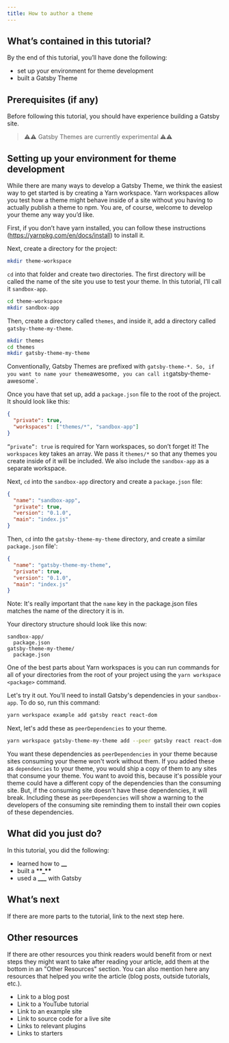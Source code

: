 ```yaml
---
title: How to author a theme
---
```


## What’s contained in this tutorial?

By the end of this tutorial, you’ll have done the following:

- set up your environment for theme development
- built a Gatsby Theme

## Prerequisites (if any)

Before following this tutorial, you should have experience building a Gatsby site.

> ⚠⚠ Gatsby Themes are currently experimental ⚠⚠

## Setting up your environment for theme development

While there are many ways to develop a Gatsby Theme, we think the easiest way to get started is by creating a Yarn workspace. Yarn workspaces allow you test how a theme might behave inside of a site without you having to actually publish a theme to npm. You are, of course, welcome to develop your theme any way you’d like.

First, if you don’t have yarn installed, you can follow these instructions (https://yarnpkg.com/en/docs/install) to install it.

Next, create a directory for the project:

```bash
mkdir theme-workspace
```

`cd` into that folder and create two directories. The first directory will be called the name of the site you use to test your theme. In this tutorial, I’ll call it `sandbox-app`.

```bash
cd theme-workspace
mkdir sandbox-app
```

Then, create a directory called `themes`, and inside it, add a directory called `gatsby-theme-my-theme`.

```bash
mkdir themes
cd themes
mkdir gatsby-theme-my-theme
```

Conventionally, Gatsby Themes are prefixed with `gatsby-theme-*. So, if you want to name your theme`awesome`, you can call it`gatsby-theme-awesome`.

Once you have that set up, add a `package.json` file to the root of the project. It should look like this:

```json
{
  "private": true,
  "workspaces": ["themes/*", "sandbox-app"]
}
```

`”private”: true` is required for Yarn workspaces, so don’t forget it! The `workspaces` key takes an array. We pass it `themes/*` so that any themes you create inside of it will be included. We also include the `sandbox-app` as a separate workspace.

Next, `cd` into the `sandbox-app` directory and create a `package.json` file:

```json
{
  "name": "sandbox-app",
  "private": true,
  "version": "0.1.0",
  "main": "index.js"
}
```

Then, `cd` into the `gatsby-theme-my-theme` directory, and create a similar `package.json` file':

```json
{
  "name": "gatsby-theme-my-theme",
  "private": true,
  "version": "0.1.0",
  "main": "index.js"
}
```

Note: It's really important that the `name` key in the package.json files matches the name of the directory it is in.

Your directory structure should look like this now:

```
sandbox-app/
  package.json
gatsby-theme-my-theme/
  package.json
```

One of the best parts about Yarn workspaces is you can run commands for all of your directories from the root of your project using the `yarn workspace <package>` command.

Let's try it out. You'll need to install Gatsby's dependencies in your `sandbox-app`. To do so, run this command:

```bash
yarn workspace example add gatsby react react-dom
```

Next, let's add these as `peerDependencies` to your theme.

```bash
yarn workspace gatsby-theme-my-theme add --peer gatsby react react-dom
```

You want these dependencies as `peerDependencies` in your theme because sites consuming your theme won't work without them. If you added these as `dependencies` to your theme, you would ship a copy of them to any sites that consume your theme. You want to avoid this, because it's possible your theme could have a different copy of the dependencies than the consuming site. But, if the consuming site doesn't have these dependencies, it will break. Including these as `peerDependencies` will show a warning to the developers of the consuming site reminding them to install their own copies of these dependencies.

## What did you just do?

In this tutorial, you did the following:

- learned how to **\_\_**
- built a \***\*\_\*\***
- used a **\_\_\_** with Gatsby

## What’s next

If there are more parts to the tutorial, link to the next step here.

## Other resources

If there are other resources you think readers would benefit from or next steps they might want to take after reading your article, add
them at the bottom in an "Other Resources" section. You can also mention here any resources that helped you write the article (blog posts, outside tutorials, etc.).

- Link to a blog post
- Link to a YouTube tutorial
- Link to an example site
- Link to source code for a live site
- Links to relevant plugins
- Links to starters
